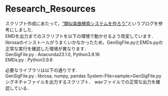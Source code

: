 # Research_Resources
スクリプト作成にあたって，["類似楽曲検索システムを作ろう"](https://aidiary.hatenablog.com/entry/20121014/1350211413)というブログを参考にしました.  
EMDを出力までのスクリプトを以下の環境で動かせるよう改変しています．librosaのインストールがうまくいかなかったため，GenSigFile.pyとEMDs.pyの正常な実行を確認した環境が異なります．  
GenSigFile.py : Anaconda23.1.0, Python3.9.16  
EMDs.py : Python3.9.8  
  
必要なライブラリは以下の通りです.  
GenSigFile.py : librosa, numpy, pandas
System-File>sample>GenSigFile.py
シグネチャファイルを出力するスクリプト．
wavファイルでの正常な出力を確認している．
